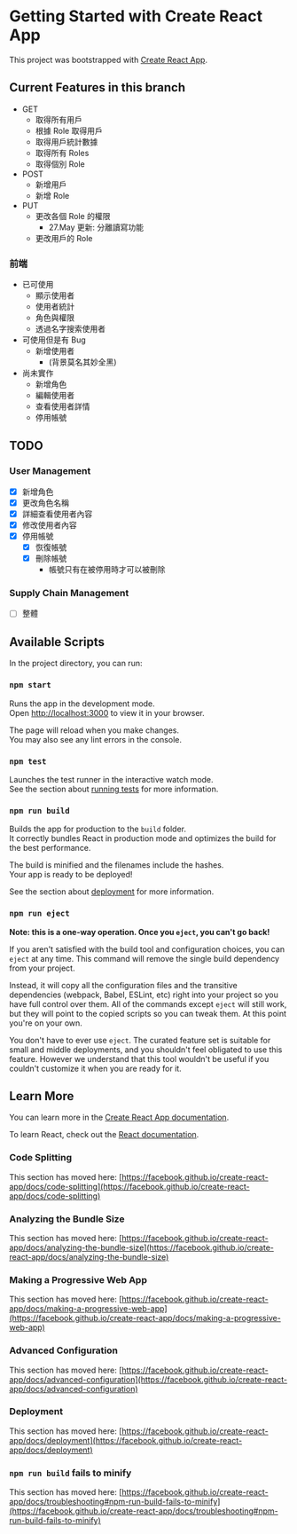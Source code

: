 # Getting Started with Create React App

This project was bootstrapped with [Create React App](https://github.com/facebook/create-react-app).

## Current Features in this branch
- GET
  - 取得所有用戶
  - 根據 Role 取得用戶
  - 取得用戶統計數據
  - 取得所有 Roles
  - 取得個別 Role
- POST
  - 新增用戶
  - 新增 Role
- PUT
  - 更改各個 Role 的權限
    - 27.May 更新: 分離讀寫功能
  - 更改用戶的 Role

### 前端
- 已可使用
  - 顯示使用者
  - 使用者統計
  - 角色與權限
  - 透過名字搜索使用者
- 可使用但是有 Bug
  - 新增使用者 
    - (背景莫名其妙全黑)
- 尚未實作
  - 新增角色
  - 編輯使用者
  - 查看使用者詳情
  - 停用帳號

## TODO
### User Management
- [x] 新增角色
- [x] 更改角色名稱
- [x] 詳細查看使用者內容
- [x] 修改使用者內容
- [x] 停用帳號
  - [x] 恢復帳號
  - [x] 刪除帳號
    - 帳號只有在被停用時才可以被刪除

### Supply Chain Management
- [ ] 整體




## Available Scripts

In the project directory, you can run:

### `npm start`

Runs the app in the development mode.\
Open [http://localhost:3000](http://localhost:3000) to view it in your browser.

The page will reload when you make changes.\
You may also see any lint errors in the console.

### `npm test`

Launches the test runner in the interactive watch mode.\
See the section about [running tests](https://facebook.github.io/create-react-app/docs/running-tests) for more information.

### `npm run build`

Builds the app for production to the `build` folder.\
It correctly bundles React in production mode and optimizes the build for the best performance.

The build is minified and the filenames include the hashes.\
Your app is ready to be deployed!

See the section about [deployment](https://facebook.github.io/create-react-app/docs/deployment) for more information.

### `npm run eject`

**Note: this is a one-way operation. Once you `eject`, you can't go back!**

If you aren't satisfied with the build tool and configuration choices, you can `eject` at any time. This command will remove the single build dependency from your project.

Instead, it will copy all the configuration files and the transitive dependencies (webpack, Babel, ESLint, etc) right into your project so you have full control over them. All of the commands except `eject` will still work, but they will point to the copied scripts so you can tweak them. At this point you're on your own.

You don't have to ever use `eject`. The curated feature set is suitable for small and middle deployments, and you shouldn't feel obligated to use this feature. However we understand that this tool wouldn't be useful if you couldn't customize it when you are ready for it.

## Learn More

You can learn more in the [Create React App documentation](https://facebook.github.io/create-react-app/docs/getting-started).

To learn React, check out the [React documentation](https://reactjs.org/).

### Code Splitting

This section has moved here: [https://facebook.github.io/create-react-app/docs/code-splitting](https://facebook.github.io/create-react-app/docs/code-splitting)

### Analyzing the Bundle Size

This section has moved here: [https://facebook.github.io/create-react-app/docs/analyzing-the-bundle-size](https://facebook.github.io/create-react-app/docs/analyzing-the-bundle-size)

### Making a Progressive Web App

This section has moved here: [https://facebook.github.io/create-react-app/docs/making-a-progressive-web-app](https://facebook.github.io/create-react-app/docs/making-a-progressive-web-app)

### Advanced Configuration

This section has moved here: [https://facebook.github.io/create-react-app/docs/advanced-configuration](https://facebook.github.io/create-react-app/docs/advanced-configuration)

### Deployment

This section has moved here: [https://facebook.github.io/create-react-app/docs/deployment](https://facebook.github.io/create-react-app/docs/deployment)

### `npm run build` fails to minify

This section has moved here: [https://facebook.github.io/create-react-app/docs/troubleshooting#npm-run-build-fails-to-minify](https://facebook.github.io/create-react-app/docs/troubleshooting#npm-run-build-fails-to-minify)
